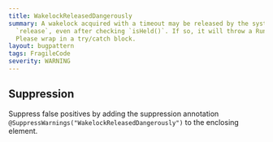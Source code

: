 ```yaml
---
title: WakelockReleasedDangerously
summary: A wakelock acquired with a timeout may be released by the system before calling
  `release`, even after checking `isHeld()`. If so, it will throw a RuntimeException.
  Please wrap in a try/catch block.
layout: bugpattern
tags: FragileCode
severity: WARNING
---
```


<!--
*** AUTO-GENERATED, DO NOT MODIFY ***
To make changes, edit the @BugPattern annotation or the explanation in docs/bugpattern.
-->



## Suppression
Suppress false positives by adding the suppression annotation `@SuppressWarnings("WakelockReleasedDangerously")` to the enclosing element.
